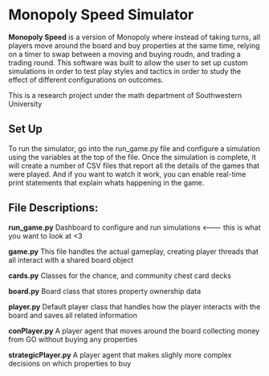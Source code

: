 Monopoly Speed Simulator
======
**Monopoly Speed** is a version of Monopoly where instead of taking turns, all players move around the board and buy properties at the same time, relying on a timer to swap between a moving and buying roudn, and trading a trading round. This software was built to allow the user to set up custom simulations in order to test play styles and tactics in order to study the effect of different configurations on outcomes.

This is a research project under the math department of Southwestern University

## Set Up

To run the simulator, go into the run_game.py file and configure a simulation using the variables at the top of the file.
Once the simulation is complete, it will create a number of CSV files that report all the details of the games that were played. And if you want to watch it work, you can enable real-time print statements that explain whats happening in the game.

## File Descriptions:

**run_game.py** Dashboard to configure and run simulations  <--- this is what you want to look at <3

**game.py** This file handles the actual gameplay, creating player threads that all interact with a shared board object

**cards.py** Classes for the chance, and community chest card decks

**board.py** Board class that stores property ownership data

**player.py** Default player class that handles how the player interacts with the board and saves all related information

**conPlayer.py** A player agent that moves around the board collecting money from GO without buying any properties

**strategicPlayer.py** A player agent that makes slighly more complex decisions on which properties to buy

